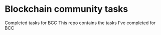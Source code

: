 # Blockchain community tasks
Completed tasks for BCC
This repo contains the tasks I've completed for BCC
